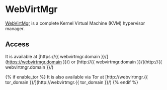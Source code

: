 # WebVirtMgr

[WebVirtMgr](https://github.com/retspen/webvirtmgr) is a complete Kernel Virtual Machine (KVM) hypervisor manager.

## Access

It is available at [https://{{ webvirtmgr.domain }}/](https://webvirtmgr.domain }}/) or [http://{{ webvirtmgr.domain }}/](http://{{ webvirtmgr.domain }}/)

{% if enable_tor %}
It is also available via Tor at [http://webvirtmgr.{{ tor_domain }}/](http://webvirtmgr.{{ tor_domain }}/)
{% endif %}
